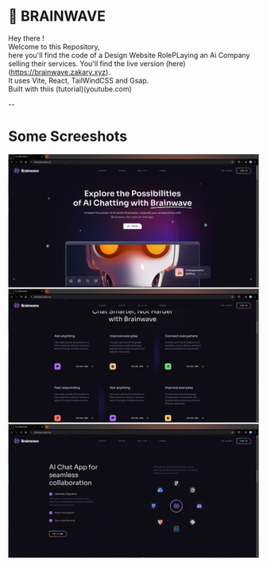 # 🤖 BRAINWAVE
Hey there !<br/>
Welcome to this Repository, <br/>
here you'll find the code of a Design Website RolePLaying an Ai Company selling their services.
You'll find the live version (here)(https://brainwave.zakary.xyz).<br/>
It uses Vite, React, TailWindCSS and Gsap.<br/>
Built with thiis (tutorial)(youtube.com)

--

# Some Screeshots 

![](https://github.com/MountainEnjoyer/brainwave/blob/main/Readme/HERO.png)
![](https://github.com/MountainEnjoyer/brainwave/blob/main/Readme/CARDS.png)
![](https://github.com/MountainEnjoyer/brainwave/blob/main/Readme/WHEEL.png)

